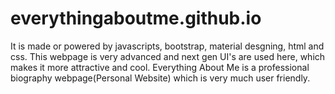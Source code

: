 # everythingaboutme.github.io
 It is made or powered by javascripts, bootstrap, material desgning, html and css. This webpage is very advanced and next gen UI's are used here, which makes it more attractive and cool. Everything About Me is a professional biography webpage(Personal Website) which is very much user friendly.
